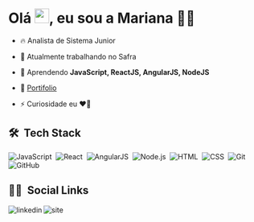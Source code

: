 # Olá <img src="https://github.com/TheDudeThatCode/TheDudeThatCode/blob/master/Assets/Hi.gif" width="29px">, eu sou a Mariana :woman_technologist:

- 🔥 Analista de Sistema Junior 
 
- 🔭 Atualmente trabalhando no Safra
 
- 🌱 Aprendendo **JavaScript, ReactJS, AngularJS, NodeJS**

- 🚀 [Portifolio](https://marianambarros.github.io/portifolio/)

- ⚡ Curiosidade eu **❤️️🍫**


## 🛠 &nbsp;Tech Stack

![JavaScript](https://img.shields.io/badge/-JavaScript-05122A?style=flat&logo=javascript)&nbsp;
![React](https://img.shields.io/badge/-React-05122A?style=flat&logo=react)&nbsp;
![AngularJS](https://img.shields.io/badge/-AngularJS-05122A?style=flat&logo=angularjs)&nbsp;
![Node.js](https://img.shields.io/badge/-Node.js-05122A?style=flat&logo=node.js)&nbsp;
![HTML](https://img.shields.io/badge/-HTML-05122A?style=flat&logo=HTML5)&nbsp;
![CSS](https://img.shields.io/badge/-CSS-05122A?style=flat&logo=CSS3&logoColor=1572B6)&nbsp;
![Git](https://img.shields.io/badge/-Git-05122A?style=flat&logo=git)&nbsp;
![GitHub](https://img.shields.io/badge/-GitHub-05122A?style=flat&logo=github)&nbsp;

## 👩🏻 &nbsp;Social Links

<p align="center" style="background:blue">
<a href="https://linkedin.com/in/marianambarros" target="_blank">
  <img  align="left" src="https://img.shields.io/badge/-MarianaMBarros-05122A?style=flat&logo=linkedin" alt="linkedin"/>
</a>
 
 <a href="https://marianambarros.github.io/portifolio/" target="_blank">
  <img  align="left" src="https://img.shields.io/badge/-MarianaMBarros-05122A?style=flat&logo=site" alt="site"/>
</a>
</p>

